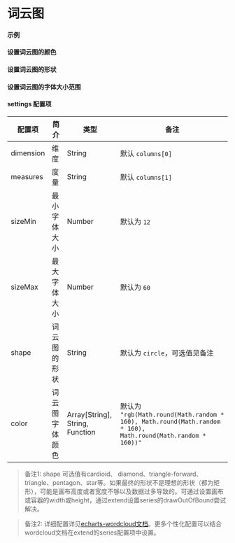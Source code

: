 # 词云图

#### 示例

<vuep template="#simple-wordcloud"></vuep>

<script v-pre type="text/x-template" id="simple-wordcloud">
<template>
  <ve-wordcloud :data="chartData"></ve-wordcloud>
</template>

<script>
  export default {
    data () {
      return {
        chartData: {
          columns: ['word', 'count'],
          rows: getRows()
        }
      }
    }
  }

  function getRows () {
    return [{
      'word': 'visualMap',
      'count': 22199
    }, {
      'word': 'continuous',
      'count': 10288
    }, {
      'word': 'contoller',
      'count': 620
    }, {
      'word': 'series',
      'count': 274470
    }, {
      'word': 'gauge',
      'count': 12311
    }, {
      'word': 'detail',
      'count': 1206
    }, {
      'word': 'piecewise',
      'count': 4885
    }, {
      'word': 'textStyle',
      'count': 32294
    }, {
      'word': 'markPoint',
      'count': 18574
    }, {
      'word': 'pie',
      'count': 38929
    }, {
      'word': 'roseType',
      'count': 969
    }, {
      'word': 'label',
      'count': 37517
    }, {
      'word': 'emphasis',
      'count': 12053
    }, {
      'word': 'yAxis',
      'count': 57299
    }, {
      'word': 'name',
      'count': 15418
    }, {
      'word': 'type',
      'count': 22905
    }, {
      'word': 'gridIndex',
      'count': 5146
    }, {
      'word': 'normal',
      'count': 49487
    }, {
      'word': 'itemStyle',
      'count': 33837
    }, {
      'word': 'min',
      'count': 4500
    }, {
      'word': 'silent',
      'count': 5744
    }, {
      'word': 'animation',
      'count': 4840
    }, {
      'word': 'offsetCenter',
      'count': 232
    }, {
      'word': 'inverse',
      'count': 3706
    }, {
      'word': 'borderColor',
      'count': 4812
    }, {
      'word': 'markLine',
      'count': 16578
    }, {
      'word': 'line',
      'count': 76970
    }, {
      'word': 'radiusAxis',
      'count': 6704
    }, {
      'word': 'radar',
      'count': 15964
    }, {
      'word': 'data',
      'count': 60679
    }, {
      'word': 'dataZoom',
      'count': 24347
    }, {
      'word': 'tooltip',
      'count': 43420
    }, {
      'word': 'toolbox',
      'count': 25222
    }, {
      'word': 'geo',
      'count': 16904
    }, {
      'word': 'parallelAxis',
      'count': 4029
    }]
  }
</script>
</script>

#### 设置词云图的颜色
<vuep template="#set-color"></vuep>

<script v-pre type="text/x-template" id="set-color">
<template>
  <ve-wordcloud :data="chartData" :settings="chartSettings"></ve-wordcloud>
</template>

<script>
  export default {
    data () {
      this.chartSettings = {
        color: ['#ff0', '#00f', '#f00', '#0ff']
      }
      return {
        chartData: {
          columns: ['word', 'count'],
          rows: getRows()
        }
      }
    }
  }

  function getRows () {
    return [{
      'word': 'visualMap',
      'count': 22199
    }, {
      'word': 'continuous',
      'count': 10288
    }, {
      'word': 'contoller',
      'count': 620
    }, {
      'word': 'series',
      'count': 274470
    }, {
      'word': 'gauge',
      'count': 12311
    }, {
      'word': 'detail',
      'count': 1206
    }, {
      'word': 'piecewise',
      'count': 4885
    }, {
      'word': 'textStyle',
      'count': 32294
    }, {
      'word': 'markPoint',
      'count': 18574
    }, {
      'word': 'pie',
      'count': 38929
    }, {
      'word': 'roseType',
      'count': 969
    }, {
      'word': 'label',
      'count': 37517
    }, {
      'word': 'emphasis',
      'count': 12053
    }, {
      'word': 'yAxis',
      'count': 57299
    }, {
      'word': 'name',
      'count': 15418
    }, {
      'word': 'type',
      'count': 22905
    }, {
      'word': 'gridIndex',
      'count': 5146
    }, {
      'word': 'normal',
      'count': 49487
    }, {
      'word': 'itemStyle',
      'count': 33837
    }, {
      'word': 'min',
      'count': 4500
    }, {
      'word': 'silent',
      'count': 5744
    }, {
      'word': 'animation',
      'count': 4840
    }, {
      'word': 'offsetCenter',
      'count': 232
    }, {
      'word': 'inverse',
      'count': 3706
    }, {
      'word': 'borderColor',
      'count': 4812
    }, {
      'word': 'markLine',
      'count': 16578
    }, {
      'word': 'line',
      'count': 76970
    }, {
      'word': 'radiusAxis',
      'count': 6704
    }, {
      'word': 'radar',
      'count': 15964
    }, {
      'word': 'data',
      'count': 60679
    }, {
      'word': 'dataZoom',
      'count': 24347
    }, {
      'word': 'tooltip',
      'count': 43420
    }, {
      'word': 'toolbox',
      'count': 25222
    }, {
      'word': 'geo',
      'count': 16904
    }, {
      'word': 'parallelAxis',
      'count': 4029
    }]
  }
</script>
</script>

#### 设置词云图的形状

<vuep template="#set-shape"></vuep>

<script v-pre type="text/x-template" id="set-shape">
<template>
  <ve-wordcloud :data="chartData" :settings="chartSettings"></ve-wordcloud>
</template>

<script>
  export default {
    data () {
      this.chartSettings = {
        shape: 'diamond'
      }
      return {
        chartData: {
          columns: ['word', 'count'],
          rows: getRows()
        }
      }
    }
  }

  function getRows () {
    return [{
      'word': 'visualMap',
      'count': 22199
    }, {
      'word': 'continuous',
      'count': 10288
    }, {
      'word': 'contoller',
      'count': 620
    }, {
      'word': 'series',
      'count': 274470
    }, {
      'word': 'gauge',
      'count': 12311
    }, {
      'word': 'detail',
      'count': 1206
    }, {
      'word': 'piecewise',
      'count': 4885
    }, {
      'word': 'textStyle',
      'count': 32294
    }, {
      'word': 'markPoint',
      'count': 18574
    }, {
      'word': 'pie',
      'count': 38929
    }, {
      'word': 'roseType',
      'count': 969
    }, {
      'word': 'label',
      'count': 37517
    }, {
      'word': 'emphasis',
      'count': 12053
    }, {
      'word': 'yAxis',
      'count': 57299
    }, {
      'word': 'name',
      'count': 15418
    }, {
      'word': 'type',
      'count': 22905
    }, {
      'word': 'gridIndex',
      'count': 5146
    }, {
      'word': 'normal',
      'count': 49487
    }, {
      'word': 'itemStyle',
      'count': 33837
    }, {
      'word': 'min',
      'count': 4500
    }, {
      'word': 'silent',
      'count': 5744
    }, {
      'word': 'animation',
      'count': 4840
    }, {
      'word': 'offsetCenter',
      'count': 232
    }, {
      'word': 'inverse',
      'count': 3706
    }, {
      'word': 'borderColor',
      'count': 4812
    }, {
      'word': 'markLine',
      'count': 16578
    }, {
      'word': 'line',
      'count': 76970
    }, {
      'word': 'radiusAxis',
      'count': 6704
    }, {
      'word': 'radar',
      'count': 15964
    }, {
      'word': 'data',
      'count': 60679
    }, {
      'word': 'dataZoom',
      'count': 24347
    }, {
      'word': 'tooltip',
      'count': 43420
    }, {
      'word': 'toolbox',
      'count': 25222
    }, {
      'word': 'geo',
      'count': 16904
    }, {
      'word': 'parallelAxis',
      'count': 4029
    }]
  }
</script>
</script>

#### 设置词云图的字体大小范围

<vuep template="#set-sizeRange"></vuep>

<script v-pre type="text/x-template" id="set-sizeRange">
<template>
  <ve-wordcloud :data="chartData" :settings="chartSettings"></ve-wordcloud>
</template>

<script>
  export default {
    data () {
      this.chartSettings = {
        sizeMin: 30,
        sizeMax: 60
      }
      return {
        chartData: {
          columns: ['word', 'count'],
          rows: getRows()
        }
      }
    }
  }

  function getRows () {
    return [{
      'word': 'visualMap',
      'count': 22199
    }, {
      'word': 'continuous',
      'count': 10288
    }, {
      'word': 'contoller',
      'count': 620
    }, {
      'word': 'series',
      'count': 274470
    }, {
      'word': 'gauge',
      'count': 12311
    }, {
      'word': 'detail',
      'count': 1206
    }, {
      'word': 'piecewise',
      'count': 4885
    }, {
      'word': 'textStyle',
      'count': 32294
    }, {
      'word': 'markPoint',
      'count': 18574
    }, {
      'word': 'pie',
      'count': 38929
    }, {
      'word': 'roseType',
      'count': 969
    }, {
      'word': 'label',
      'count': 37517
    }, {
      'word': 'emphasis',
      'count': 12053
    }, {
      'word': 'yAxis',
      'count': 57299
    }, {
      'word': 'name',
      'count': 15418
    }, {
      'word': 'type',
      'count': 22905
    }, {
      'word': 'gridIndex',
      'count': 5146
    }, {
      'word': 'normal',
      'count': 49487
    }, {
      'word': 'itemStyle',
      'count': 33837
    }, {
      'word': 'min',
      'count': 4500
    }, {
      'word': 'silent',
      'count': 5744
    }, {
      'word': 'animation',
      'count': 4840
    }, {
      'word': 'offsetCenter',
      'count': 232
    }, {
      'word': 'inverse',
      'count': 3706
    }, {
      'word': 'borderColor',
      'count': 4812
    }, {
      'word': 'markLine',
      'count': 16578
    }, {
      'word': 'line',
      'count': 76970
    }, {
      'word': 'radiusAxis',
      'count': 6704
    }, {
      'word': 'radar',
      'count': 15964
    }, {
      'word': 'data',
      'count': 60679
    }, {
      'word': 'dataZoom',
      'count': 24347
    }, {
      'word': 'tooltip',
      'count': 43420
    }, {
      'word': 'toolbox',
      'count': 25222
    }, {
      'word': 'geo',
      'count': 16904
    }, {
      'word': 'parallelAxis',
      'count': 4029
    }]
  }
</script>
</script>

#### settings 配置项
| 配置项 | 简介 | 类型 | 备注 |
| --- | --- | --- | --- |
| dimension | 维度 | String | 默认 `columns[0]` |
| measures | 度量 | String | 默认 `columns[1]` |
| sizeMin | 最小字体大小 | Number | 默认为 `12` |
| sizeMax | 最大字体大小 | Number | 默认为 `60` |
| shape | 词云图的形状 | String | 默认为 `circle`，可选值见备注 |
| color | 词云图字体颜色 | Array[String], String, Function | 默认为 `"rgb(Math.round(Math.random * 160), Math.round(Math.random * 160), Math.round(Math.random * 160))"` |

> 备注1: shape 可选值有cardioid、 diamond、triangle-forward、triangle、pentagon、star等。如果最终的形状不是理想的形状（都为矩形），可能是画布高度或者宽度不够以及数据过多导致的。可通过设置画布或容器的width或height，通过extend设置series的drawOutOfBound尝试解决。

> 备注2: 详细配置详见[echarts-wordcloud文档](https://github.com/ecomfe/echarts-wordcloud)。更多个性化配置可以结合wordcloud文档在extend的series配置项中设置。
